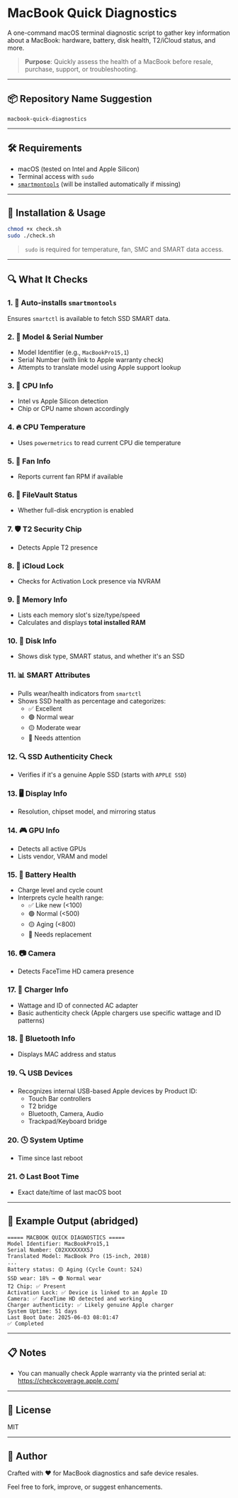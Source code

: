 # MacBook Quick Diagnostics

A one-command macOS terminal diagnostic script to gather key information about a MacBook: hardware, battery, disk health, T2/iCloud status, and more.

> **Purpose**: Quickly assess the health of a MacBook before resale, purchase, support, or troubleshooting.

---

## 📦 Repository Name Suggestion
`macbook-quick-diagnostics`

---

## 🛠️ Requirements
- macOS (tested on Intel and Apple Silicon)
- Terminal access with `sudo`
- [`smartmontools`](https://brew.sh) (will be installed automatically if missing)

---

## 🚀 Installation & Usage
```bash
chmod +x check.sh
sudo ./check.sh
```
> `sudo` is required for temperature, fan, SMC and SMART data access.

---

## 🔍 What It Checks

### 1. 🔧 Auto-installs `smartmontools`
Ensures `smartctl` is available to fetch SSD SMART data.

### 2. 🔎 Model & Serial Number
- Model Identifier (e.g., `MacBookPro15,1`)
- Serial Number (with link to Apple warranty check)
- Attempts to translate model using Apple support lookup

### 3. 🧠 CPU Info
- Intel vs Apple Silicon detection
- Chip or CPU name shown accordingly

### 4. 🔥 CPU Temperature
- Uses `powermetrics` to read current CPU die temperature

### 5. 💨 Fan Info
- Reports current fan RPM if available

### 6. 🔐 FileVault Status
- Whether full-disk encryption is enabled

### 7. 🛡️ T2 Security Chip
- Detects Apple T2 presence

### 8. 🔐 iCloud Lock
- Checks for Activation Lock presence via NVRAM

### 9. 💾 Memory Info
- Lists each memory slot's size/type/speed
- Calculates and displays **total installed RAM**

### 10. 💾 Disk Info
- Shows disk type, SMART status, and whether it's an SSD

### 11. 📊 SMART Attributes
- Pulls wear/health indicators from `smartctl`
- Shows SSD health as percentage and categorizes:
  - ✅ Excellent
  - 🟢 Normal wear
  - 🟡 Moderate wear
  - 🔴 Needs attention

### 12. 🔍 SSD Authenticity Check
- Verifies if it's a genuine Apple SSD (starts with `APPLE SSD`)

### 13. 🖥️ Display Info
- Resolution, chipset model, and mirroring status

### 14. 🎮 GPU Info
- Detects all active GPUs
- Lists vendor, VRAM and model

### 15. 🔋 Battery Health
- Charge level and cycle count
- Interprets cycle health range:
  - ✅ Like new (<100)
  - 🟢 Normal (<500)
  - 🟡 Aging (<800)
  - 🔴 Needs replacement

### 16. 📷 Camera
- Detects FaceTime HD camera presence

### 17. 🔌 Charger Info
- Wattage and ID of connected AC adapter
- Basic authenticity check (Apple chargers use specific wattage and ID patterns)

### 18. 📶 Bluetooth Info
- Displays MAC address and status

### 19. 🔍 USB Devices
- Recognizes internal USB-based Apple devices by Product ID:
  - Touch Bar controllers
  - T2 bridge
  - Bluetooth, Camera, Audio
  - Trackpad/Keyboard bridge

### 20. 🕓 System Uptime
- Time since last reboot

### 21. ⏱ Last Boot Time
- Exact date/time of last macOS boot

---

## 📌 Example Output (abridged)
```
===== MACBOOK QUICK DIAGNOSTICS =====
Model Identifier: MacBookPro15,1
Serial Number: C02XXXXXXX5J
Translated Model: MacBook Pro (15-inch, 2018)
...
Battery status: 🟡 Aging (Cycle Count: 524)
SSD wear: 18% → 🟢 Normal wear
T2 Chip: ✅ Present
Activation Lock: ✅ Device is linked to an Apple ID
Camera: ✅ FaceTime HD detected and working
Charger authenticity: ✅ Likely genuine Apple charger
System Uptime: 51 days
Last Boot Date: 2025-06-03 08:01:47
✅ Completed
```

---

## 📋 Notes
- You can manually check Apple warranty via the printed serial at:
  https://checkcoverage.apple.com/

---

## 📄 License
MIT

---

## 🙌 Author
Crafted with ❤️ for MacBook diagnostics and safe device resales.

Feel free to fork, improve, or suggest enhancements.

